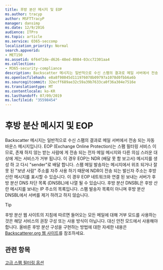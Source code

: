 ```yaml
---
title: 후방 분산 메시지 및 EOP
ms.author: tracyp
author: MSFTTracyP
manager: dansimp
ms.date: 12/9/2016
audience: ITPro
ms.topic: article
ms.service: O365-seccomp
localization_priority: Normal
search.appverid:
- MET150
ms.assetid: 6f64f2de-d626-48ed-8084-03cc72301aa4
ms.collection:
- M365-security-compliance
description: Backscatter 메시지는 일반적으로 수신 스팸의 결과로 메일 서버에서 전송 되는 자동 바운스 메시지입니다. 후방 분산 DNSBL은 후방 산란 메시지를 보내는 IP 주소의 목록입니다. 스팸 발송자 목록이 아니며 후방 분산 DNSBL에서 서버를 제거 하려고 하지 않습니다.
ms.openlocfilehash: e8a8f98045d111976078b09797a1078d0fbb6a6b
ms.sourcegitcommit: 32ecff689ae32c59a39b7633ca0f36a304e7516e
ms.translationtype: MT
ms.contentlocale: ko-KR
ms.lasthandoff: 07/09/2019
ms.locfileid: "35598454"
---
```

# <a name="backscatter-messages-and-eop"></a>후방 분산 메시지 및 EOP

Backscatter 메시지는 일반적으로 수신 스팸의 결과로 메일 서버에서 전송 되는 자동 바운스 메시지입니다. EOP (Exchange Online Protection)는 스팸 필터링 서비스 이므로, 존재 하지 않는 받는 사람에 게 전송 되는 전자 메일 메시지와 다른 의심 스러운 대상에 게는 서비스가 거부 됩니다. 이 경우 EOP는 NDR (배달 못 함 보고서) 메시지를 생성 하 고 다시 "sender"로 배달 합니다. 스팸 메일 발송자는 메시지에서 위조 되거나 잘못 된 "보낸 사람" 주소를 자주 사용 하기 때문에 NDR이 전송 되는 발신자 주소는 후방 산란 메시지를 표시할 수 있습니다. 이 경우 EOP 네트워크와 연결 된 보내는 서버가 후방 분산 DNS 차단 목록 (DNSBL)에 나열 될 수 있습니다. 후방 분산 DNSBL은 후방 산란 메시지를 보내는 IP 주소의 목록입니다. 스팸 발송자 목록이 아니며 후방 분산 DNSBL에서 서버를 제거 하려고 하지 않습니다. 
  
> [!TIP]
> 후방 분산 웹 사이트의 지침에 따르면 들어오는 모든 메일에 대해 거부 모드를 사용하는 것은 해당 서비스의 권장 구성 또는 사용 방식이 아닙니다. 대신 안전 모드에서 사용해야 합니다. 올바른 후방 분산 구성을 구현하는 방법에 대한 자세한 내용은 [Backscatterer.org 웹 사이트](http://www.backscatterer.org/?target=usage)를 참조하세요. 
  
## <a name="related-topics"></a>관련 항목
  
[고급 스팸 필터링 옵션](advanced-spam-filtering-asf-options.md)
  

